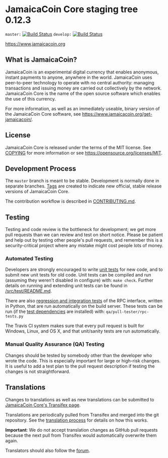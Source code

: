 JamaicaCoin Core staging tree 0.12.3
===============================

`master:` [![Build Status](https://travis-ci.org/jamaicacoinpay/jamaicacoin.svg?branch=master)](https://travis-ci.org/jamaicacoinpay/jamaicacoin) `develop:` [![Build Status](https://travis-ci.org/jamaicacoinpay/jamaicacoin.svg?branch=develop)](https://travis-ci.org/jamaicacoinpay/jamaicacoin/branches)

https://www.jamaicacoin.org


What is JamaicaCoin?
----------------

JamaicaCoin is an experimental digital currency that enables anonymous, instant
payments to anyone, anywhere in the world. JamaicaCoin uses peer-to-peer technology
to operate with no central authority: managing transactions and issuing money
are carried out collectively by the network. JamaicaCoin Core is the name of the open
source software which enables the use of this currency.

For more information, as well as an immediately useable, binary version of
the JamaicaCoin Core software, see https://www.jamaicacoin.org/get-jamaicacoin/.


License
-------

JamaicaCoin Core is released under the terms of the MIT license. See [COPYING](COPYING) for more
information or see https://opensource.org/licenses/MIT.

Development Process
-------------------

The `master` branch is meant to be stable. Development is normally done in separate branches.
[Tags](https://github.com/jamaicacoinpay/jamaicacoin/tags) are created to indicate new official,
stable release versions of JamaicaCoin Core.

The contribution workflow is described in [CONTRIBUTING.md](CONTRIBUTING.md).

Testing
-------

Testing and code review is the bottleneck for development; we get more pull
requests than we can review and test on short notice. Please be patient and help out by testing
other people's pull requests, and remember this is a security-critical project where any mistake might cost people
lots of money.

### Automated Testing

Developers are strongly encouraged to write [unit tests](src/test/README.md) for new code, and to
submit new unit tests for old code. Unit tests can be compiled and run
(assuming they weren't disabled in configure) with: `make check`. Further details on running
and extending unit tests can be found in [/src/test/README.md](/src/test/README.md).

There are also [regression and integration tests](/qa) of the RPC interface, written
in Python, that are run automatically on the build server.
These tests can be run (if the [test dependencies](/qa) are installed) with: `qa/pull-tester/rpc-tests.py`

The Travis CI system makes sure that every pull request is built for Windows, Linux, and OS X, and that unit/sanity tests are run automatically.

### Manual Quality Assurance (QA) Testing

Changes should be tested by somebody other than the developer who wrote the
code. This is especially important for large or high-risk changes. It is useful
to add a test plan to the pull request description if testing the changes is
not straightforward.

Translations
------------

Changes to translations as well as new translations can be submitted to
[JamaicaCoin Core's Transifex page](https://www.transifex.com/projects/p/jamaicacoin/).

Translations are periodically pulled from Transifex and merged into the git repository. See the
[translation process](doc/translation_process.md) for details on how this works.

**Important**: We do not accept translation changes as GitHub pull requests because the next
pull from Transifex would automatically overwrite them again.

Translators should also follow the [forum](https://www.jamaicacoin.org/forum/topic/jamaicacoin-worldwide-collaboration.88/).
